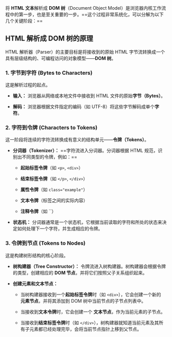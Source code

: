 将 **HTML 文本**解析成 **DOM 树**（Document Object Model）是浏览器内核工作流程中的第一步，也是至关重要的一步。==这个过程非常系统化，可以分解为以下几个关键阶段：==

## HTML 解析成 DOM 树的原理

HTML 解析器（Parser）的主要目标是将接收到的原始 HTML 字节流转换成一个具有层级结构的、可编程访问的对象模型——**DOM 树**。

### 1. 字节到字符 (Bytes to Characters)

这是解析过程的起点。

- **输入：** 浏览器从网络或本地文件中接收到 HTML 文件的原始**字节（Bytes）**。
    
- **解码：** 浏览器根据文件指定的编码（如 UTF-8）将这些字节解码成单个**字符**。
    

### 2. 字符到令牌 (Characters to Tokens)

这一阶段将连续的字符流转换成有意义的结构单元——**令牌（Tokens）**。

- **分词器（Tokenizer）：** ==字符流进入分词器。分词器根据 HTML 规范，识别出不同类型的令牌，例如：==
    
    - **起始标签令牌**（如 `<p>`, `<div>`）
        
    - **结束标签令牌**（如 `</p>`, `</div>`）
        
    - **属性令牌**（如 `class="example"`）
        
    - **文本令牌**（标签之间的实际内容）
        
    - **注释令牌**（如 ``）
        
- **状态机：** 分词器通常是一个状态机，它根据当前读取的字符和所处的状态来决定如何处理下一个字符，并生成相应的令牌。
    

### 3. 令牌到节点 (Tokens to Nodes)

这是构建树形结构的核心阶段。

- **树构建器（Tree Constructor）：** 令牌流进入树构建器。树构建器会根据令牌的类型，创建相应的 **DOM 节点**，并将它们按照父子关系组织起来。
    
- **创建元素和文本节点：**
    
    - 当树构建器接收到一个**起始标签令牌**时（如 `<div>`），它会创建一个新的 **元素节点**，并将其添加到 DOM 树中当前节点的子节点列表中。
        
    - 当接收到**文本令牌**时，它会创建一个 **文本节点**，作为当前元素的子节点。
        
    - 当接收到**结束标签令牌**时（如 `</div>`），树构建器就知道当前元素及其所有子元素都已经处理完毕，会将当前节点指针上移到父节点。